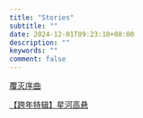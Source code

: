```yaml
---
title: "Stories"
subtitle: ""
date: 2024-12-01T09:23:10+08:00
description: ""
keywords: ""
comment: false
---
```


[覆灭序曲](/posts/preludeofdestruction)

[【跨年特辑】星河高悬](/posts/howhighthestars)